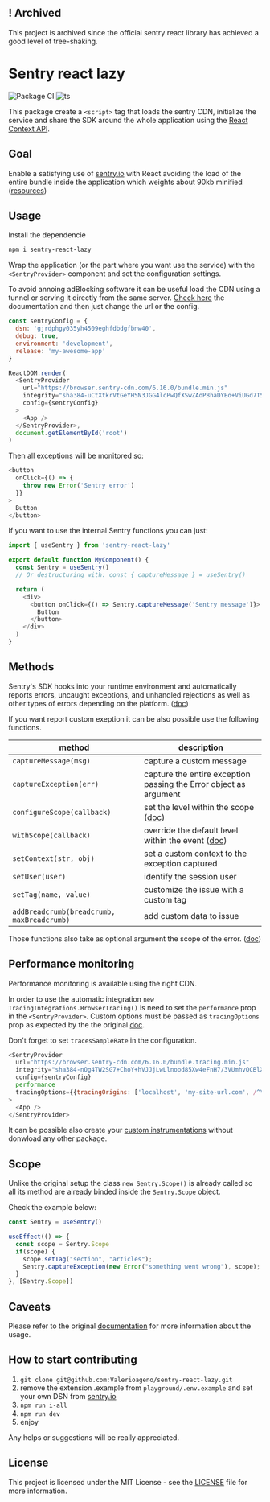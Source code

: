 ## ! Archived
This project is archived since the official sentry react library has achieved a good level of tree-shaking.

# Sentry react lazy

![Package CI](https://github.com/Valerioageno/sentry-react-lazy/actions/workflows/main.yml/badge.svg)
![ts](https://badgen.net/badge/-/TypeScript/blue?icon=typescript&label)

This package create a `<script>` tag that loads the sentry CDN,
initialize the service and share the SDK around the whole application using the [React Context API](https://reactjs.org/docs/context.html).

## Goal

Enable a satisfying use of [sentry.io](https://sentry.io/welcome/) with React avoiding the load of the
entire bundle inside the application which weights about 90kb
minified ([resources](https://bundlephobia.com/package/@sentry/react@6.15.0))

## Usage

Install the dependencie

```bash
npm i sentry-react-lazy
```

Wrap the application (or the part where you want use the service) with the `<SentryProvider>` component and
set the configuration settings.

To avoid annoing adBlocking software it can be useful load the CDN
using a tunnel or serving it directly from the same server.
[Check here](https://docs.sentry.io/platforms/javascript/guides/react/troubleshooting/)
the documentation and then just change the url or the config.

```javascript
const sentryConfig = {
  dsn: 'gjrdphgy035yh4509eghfdbdgfbnw40',
  debug: true,
  environment: 'development',
  release: 'my-awesome-app'
}

ReactDOM.render(
  <SentryProvider
    url="https://browser.sentry-cdn.com/6.16.0/bundle.min.js"
    integrity="sha384-uCtXtkrVtGeYH5N3JGG4lcPwQfXSwZAoP8haDYEo+ViUGd7T56ti5p3CDmK3ausF"
    config={sentryConfig}
  >
    <App />
  </SentryProvider>,
  document.getElementById('root')
)
```

Then all exceptions will be monitored so:

```javascript
<button
  onClick={() => {
    throw new Error('Sentry error')
  }}
>
  Button
</button>
```

If you want to use the internal Sentry functions you can just:

```javascript
import { useSentry } from 'sentry-react-lazy'

export default function MyComponent() {
  const Sentry = useSentry()
  // Or destructuring with: const { captureMessage } = useSentry()

  return (
    <div>
      <button onClick={() => Sentry.captureMessage('Sentry message')}>
        Button
      </button>
    </div>
  )
}
```

## Methods

Sentry's SDK hooks into your runtime environment and automatically
reports errors, uncaught exceptions, and unhandled rejections as well
as other types of errors depending on the platform. ([doc](https://docs.sentry.io/platforms/javascript/usage/))

If you want report custom exeption it can be also possible use the following functions.

| method     | description      |
| -------------------------- | -- |
| `captureMessage(msg)`  | capture a custom message    |
| `captureException(err)`| capture the entire exception passing the Error object as argument   |
| `configureScope(callback)`| set the level within the scope ([doc](https://docs.sentry.io/platforms/javascript/usage/set-level/))|
| `withScope(callback)` | override the default level within the event ([doc](https://docs.sentry.io/platforms/javascript/usage/set-level/)) |
| `setContext(str, obj)` | set a custom context to the exception captured |
| `setUser(user)` | identify the session user |
| `setTag(name, value)` | customize the issue with a custom tag |
| `addBreadcrumb(breadcrumb, maxBreadcrumb)` | add custom data to issue |

Those functions also take as optional argument the scope of the error. ([doc](https://docs.sentry.io/platforms/javascript/usage/set-level/))

## Performance monitoring

Performance monitoring is available using the right CDN.

In order to use the automatic integration `new TracingIntegrations.BrowserTracing()` is need to set the `performance`
prop in the `<SentryProvider>`. Custom options must be passed as `tracingOptions` prop as expected by the the original
[doc](https://docs.sentry.io/platforms/javascript/performance/instrumentation/automatic-instrumentation/#configuration-options).

 Don't forget to set `tracesSampleRate` in the configuration.

```javascript
<SentryProvider
  url="https://browser.sentry-cdn.com/6.16.0/bundle.tracing.min.js"
  integrity="sha384-nOg4TW2SG7+ChoY+hVJJjLwLlnood85Xw4eFnH7/3VUmhvQCBlXO4KHlLkV/4JmG"
  config={sentryConfig}
  performance
  tracingOptions={{tracingOrigins: ['localhost', 'my-site-url.com', /^\//]}}
>
  <App />
</SentryProvider>
```

It can be possible also create your [custom instrumentations](https://docs.sentry.io/platforms/javascript/performance/instrumentation/custom-instrumentation/)
without donwload any other package.

## Scope

Unlike the original setup the class `new Sentry.Scope()` is already called so all its method are already binded inside the `Sentry.Scope` object.

Check the example below:

```javascript
const Sentry = useSentry()

useEffect(() => {
  const scope = Sentry.Scope
  if(scope) {
    scope.setTag("section", "articles");
    Sentry.captureException(new Error("something went wrong"), scope);
  }
}, [Sentry.Scope])

```

## Caveats

Please refer to the original [documentation](https://docs.sentry.io/platforms/javascript/) for more information about the usage.

## How to start contributing

1. `git clone git@github.com:Valerioageno/sentry-react-lazy.git`
2. remove the extension .example from `playground/.env.example` and set your own DSN from [sentry.io](https://sentry.io)
3. `npm run i-all`
4. `npm run dev`
5. enjoy

Any helps or suggestions will be really appreciated.

## License

This project is licensed under the MIT License - see the [LICENSE](LICENSE) file for more information.
